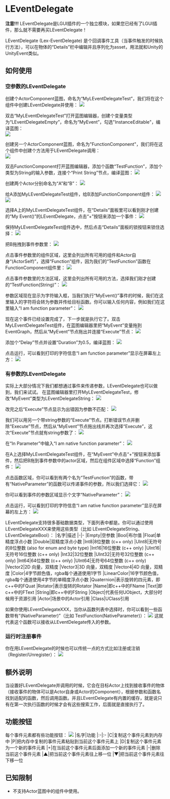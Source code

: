 # LEventDelegate

**注意!!!** LEventDelegate是LGUI插件的一个独立模块，如果您已经有了LGUI插件，那么就不需要再买LEventDelegate！  

LEventDelegate (Lex-EventDelegate) 是个回调事件工具（当事件触发的时候执行方法），可以在物体的“Details”栏中编辑并且序列化为asset，用法就和Unity的UnityEvent类似。  

## 如何使用
### 空参数的LEventDelegate
创建个ActorComponent蓝图，命名为“MyLEventDelegateTest”，我们将在这个组件中创建LEventDelegate并使用：
![](./../1.png)

双击“MyLEventDelegateTest”打开蓝图编辑器，创建个变量类型为“LEventDelegateEmpty”，命名为“MyEvent”，勾选"InstanceEditable"，编译蓝图：  
![](./../2.png)

创建另一个ActorComponent蓝图，命名为"FunctionComponent"，我们将在这个组件中创建个方法用于LEventDelegate调用：  
![](./../3.png)

双击FunctionComponent打开蓝图编辑器，添加个函数“TestFunction”，添加个类型为String的输入参数，连接个“Print String”节点，编译蓝图：
![](./../4.png)

创建两个Actor分别命名为“A”和“B”：
![](./../5_1.png)

给A添加MyLEventDelegateTest组件，给B添加FunctionComponent组件：
![](./../5.png)
![](./../6.png)

选择A上的MyLEventDelegateTest组件，在“Details”面板里可以看到刚才创建的“My Event()”的LEventDelegate，点击“+”按钮来添加一个事件：
![](./../7.png)

保持MyLEventDelegateTest组件选中，然后点击“Details”面板的锁按钮来锁住选择：
![](./../8.png)

把B拖拽到事件参数里：
![](./../9.png)

点击事件参数里的组件区域，这里会列出所有可用的组件和Actor自身“(ActorSelf)”，选择“Function”组件，因为我们的“TestFunction”函数在FunctionComponent组件里：
![](./../10.png)

点击事件参数里的方法区域，这里会列出所有可用的方法，选择我们刚才创建的“TestFunction(String)”：
![](./../11.png)

参数区域现在显示为字符输入框，当我们执行“MyEvent()”事件的时候，我们在这里输入的字符将会转为参数并传给目标函数。你可以输入任何内容，例如我们在这里输入“I am function parameter”：
![](./../12.png)

现在这个事件已经设置完成了，下一步就是执行它了。双击MyLEventDelegateTest组件，在蓝图编辑器里把“MyEvent”变量拖到EventGraph，然后从“MyEvent”节点拖出并连接“Execute”节点：
![](./../13.png)

添加个“Delay”节点并设置“Duration”为0.5，编译蓝图：
![](./../14.png)

点击运行，可以看到打印的字符信息“I am function parameter”显示在屏幕左上方：
![](./../15.png)

### 有参数的LEventDelegate
实际上大部分情况下我们都想通过事件来传递参数，LEventDelegate也可以做到，我们来试试。
在蓝图编辑器里打开MyLEventDelegateTest，修改“MyEvent”类型为LEventDelegateString：
![](./../16.png)

改完之后“Execute”节点显示为出错因为参数不匹配：
![](./../17.png)

我们可以用另一个带string参数的“Execute”节点。打断错误节点并删除“Execute”节点，然后从“MyEvent”节点拖出线并再次选择“Execute”，这次“Execute”节点就有string参数了：
![](./../18.png)

在“In Parameter”中输入“I am native function parameter”：
![](./../19.png)

在A上选择MyLEventDelegateTest组件，在“MyEvent”中点击“+”按钮来添加事件，然后把B拖到事件参数中的actor区域，然后在组件区域中选择“Function”组件：
![](./../20.png)

点击函数区域，你可以看到有两个名为“TestFunction”的函数，带有“NativeParameter”的函数可以传递事件的参数，所以我们选择它：
![](./../21.png)

你可以看到事件的参数区域显示个文字“NativeParameter”：
![](./../22.png)

点击运行，可以看到打印的字符信息“I am native function parameter”显示在屏幕的左上方：
![](./../23.png)

LEventDelegate支持很多基础数据类型，下面列表中都是。你可以通过使用LEventDelegateXXX来使用这些类型（比如 LEventDelegateString、LEventDelegateBool）：
|名字|描述
|-|-
|Empty|空参数
|Bool|布尔值
|Float|单精度浮点小数
|Double|双精度浮点小数
|Int8|8位整数 (c++ only)
|UInt8|无符号的8位整数 (also for enum and byte type)
|Int16|16位整数 (c++ only)
|UInt16|无符号16位整数 (c++ only)
|Int32|32位整数
|UInt32|无符号32位整数 (c++ only)
|Int64|64位整数 (c++ only)
|UInt64|无符号64位整数 (c++ only)
|Vector2|2D 向量，双精度
|Vector3|3D 向量，双精度
|Vector4|4D 向量，双精度
|Color|4字节颜色值，rgba每个通道使用1字节
|LinearColor|16字节颜色值，rgba每个通道使用4字节的单精度浮点小数
|Quaternion|表示旋转的四元素，即c++中的FQuat
|Rotator|表示旋转的Rotator
|Name|即c++中的FName
|Text|即c++中的FText
|String|即c++中的FString
|Object|代表任何UObject，大部分时候用于资源引用
|Actor|场景中的Actor引用
|Class|UClass引用

如果你使用LEventDelegateXXX，当你从函数列表中选择时，你可以看到一些函数带有“(NativeParameter)”（比如 TestFunction(NativeParameter)）：
![](./../21.png)
这就代表这个函数可以接收从LEventDelegate传入的参数。

### 运行时注册事件
你在用LEventDelegate的时候也可以传统一点的方式比如注册或注销（Register/Unregister）：
![](./../24.png)

## 额外说明
当设置好LEventDelegate并调用的时候，它会在目标Actor上找到接收事件的物体（接收事件的物体可以是Actor自身或Actor的Component），根据参数和函数名找到适配的函数，然后调用函数。并且LEventDelegate有内置的缓存，就是说只有在第一次执行函数的时候才会有这些搜索工作，后面就是直接执行了。

## 功能按钮
每个事件元素都有些功能按钮：
![](./../25.png)
|名字|功能
|:-|:-
|C|复制这个事件元素到内存中
|P|把内存中复制的事件元素粘贴到当前这个事件元素上
|D|复制这个事件元素为一个新的事件元素
|+|在当前这个事件元素后面添加一个新的事件元素
|-|删除当前这个事件元素
|▲|把当前这个事件元素往上移一位
|▼|把当前这个事件元素往下移一位

## 已知限制
- 不支持Actor蓝图中的组件中使用。
